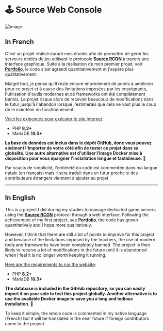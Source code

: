 # 🕹️ Source Web Console

![image](https://user-images.githubusercontent.com/26360935/165751507-f0c82948-3a4f-4220-9817-fc04769480ad.svg)

## In French

C'est un projet réalisé durant mes études afin de permettre de gérer les serveurs dédiés de jeu utilisant le protocole **[Source RCON](https://developer.valvesoftware.com/wiki/Source_RCON_Protocol)** à travers une interface graphique. Suite à la réalisation de mon premier projet, voir **[Portfolio](https://github.com/FlorianLeChat/Portfolio)**, le code s'est agrandi quantitativement et j'espère plus qualitativement.

Malgré tout, je pense qu'il reste encore énormément de points à améliorer pour ce projet et à cause des limitations imposées par les enseignants, l'utilisation d'outils modernes et de frameworks ont été complètement bannis. Le projet risque alors de recevoir beaucoup de modifications dans le futur jusqu'à l'abandon lorsque j'estimerais que cela ne vaut plus le coup de le maintenir en fonctionnement.

<ins>Voici les exigences pour exécuter le site Internet</ins> :
* PHP **8.2+**
* MariaDB **10.5+**

**La base de données est inclus dans le dépôt GitHub, donc vous pouvez aisément l'importer de votre côté afin de tester ce projet dans sa globalité. Une autre alternative est d'utiliser l'image Docker mise à disposition pour vous épargner l'installation longue et fastidieuse. 🐳**

Par soucis de simplicité, l'entièreté du code est commentée dans ma langue natale (en français) mais il sera traduit dans un futur proche si des contributeurs étrangers viennent s'ajouter au projet.

___

## In English

This is a project I did during my studies to manage dedicated game servers using the **[Source RCON](https://developer.valvesoftware.com/wiki/Source_RCON_Protocol)** protocol through a web interface. Following the achievement of my first project, see **[Portfolio](https://github.com/FlorianLeChat/Portfolio)**, the code has grown quantitatively and I hope more qualitatively.

However, I think that there are still a lot of points to improve for this project and because of the limitations imposed by the teachers, the use of modern tools and frameworks have been completely banned. The project is then likely to receive a lot of modifications in the future until it is abandoned when I feel it is no longer worth keeping it running.

<ins>Here are the requirements to run the website</ins>:
* PHP **8.2+**
* MariaDB **10.5+**

**The database is included in the GitHub repository, so you can easily import it on your side to test this project globally. Another alternative is to use the available Docker image to save you a long and tedious installation. 🐳**

To keep it simple, the whole code is commented in my native language (French) but it will be translated in the near future if foreign contributors come to the project.